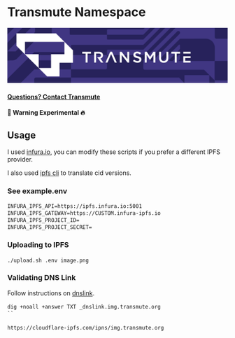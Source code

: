 # Transmute Namespace

<img src="./transmute-banner.png" />

#### [Questions? Contact Transmute](https://transmute.typeform.com/to/RshfIw?typeform-source=ns.transmute.org)

#### 🚧 Warning Experimental 🔥

## Usage

I used [infura.io](https://infura.io), you can modify these scripts if you prefer a different IPFS provider.

I also used [ipfs cli](https://docs.ipfs.tech/install/command-line/#official-distributions) to translate cid versions.

### See example.env


```
INFURA_IPFS_API=https://ipfs.infura.io:5001
INFURA_IPFS_GATEWAY=https://CUSTOM.infura-ipfs.io
INFURA_IPFS_PROJECT_ID=
INFURA_IPFS_PROJECT_SECRET=
```

### Uploading to IPFS

```shell
./upload.sh .env image.png
```


### Validating DNS Link

Follow instructions on [dnslink](https://docs.ipfs.tech/concepts/dnslink/#publish-content-path).

```
dig +noall +answer TXT _dnslink.img.transmute.org
``

https://cloudflare-ipfs.com/ipns/img.transmute.org